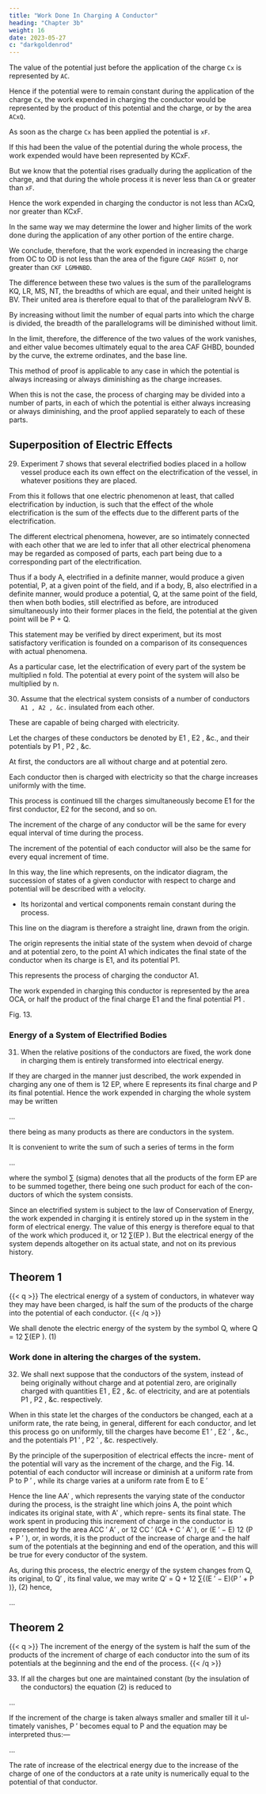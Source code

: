 ```yaml
---
title: "Work Done In Charging A Conductor"
heading: "Chapter 3b"
weight: 16
date: 2023-05-27
c: "darkgoldenrod"
---
```



The value of the potential just before the application of the charge `Cx` is represented by `AC`.

Hence if the potential were to remain constant during the application of the charge `Cx`, the work expended in charging the conductor would be represented by the product of this potential and the charge, or by the area `ACxQ`.

As soon as the charge `Cx` has been applied the potential is `xF`. 

If this had been the value of the potential during the whole process, the work expended would have been represented by KCxF. 

But we know that the potential rises gradually during the application of the charge, and that during the whole process it is never less than `CA` or greater than `xF`. 

Hence the work expended in charging the conductor is not less than ACxQ, nor greater than KCxF.

In the same way we may determine the lower and higher limits of the work done during the application of any other portion of the entire charge. 

We conclude, therefore, that the work expended in increasing the charge from OC to OD is not less than the area of the figure `CAQF RGSHT D`, nor greater than `CKF LGMHNBD`. 

The difference between these two values is the sum of the parallelograms KQ, LR, MS, NT, the breadths of which are equal, and their united height is BV. Their united area is therefore equal to that of the parallelogram NvV B.

By increasing without limit the number of equal parts into which the charge is divided, the breadth of the parallelograms will be diminished without limit. 

In the limit, therefore, the difference of the two values of the work vanishes, and either value becomes ultimately equal to the area CAF GHBD, bounded by the curve, the extreme ordinates, and the base line. 

This method of proof is applicable to any case in which the potential is always increasing or always diminishing as the charge increases. 

When this is not the case, the process of charging may be divided into a number of parts, in each of which the potential is either always increasing or always diminishing, and the proof applied separately to each of these parts.


## Superposition of Electric Effects

29. Experiment 7 shows that several electrified bodies placed in a hollow vessel produce each its own effect on the electrification of the vessel, in whatever positions they are placed.

From this it follows that one electric phenomenon at least, that called electrification by induction, is such that the effect of the whole electrification is the sum of the effects due to the different parts of the electrification. 

The different electrical phenomena, however, are so intimately connected with each other that we are led to infer that all other electrical phenomena may be regarded as composed of parts, each part being due to a corresponding part of the electrification. 

Thus if a body A, electrified in a definite manner, would produce a given potential, P, at a given point of the field, and if a body, B, also electrified in a definite manner, would produce a potential, Q, at the same point of the field, then when both bodies, still electrified as before, are introduced simultaneously into their former places in the field, the potential at the given point will be P + Q. 

This statement may be verified by direct experiment, but its most satisfactory verification is founded on a comparison of its consequences with actual phenomena.

As a particular case, let the electrification of every part of the system be multiplied n fold. The potential at every point of the system will also be multiplied by n.

30. Assume that the electrical system consists of a number of conductors `A1 , A2 , &c.` insulated from each other.

These are capable of being charged with electricity. 

Let the charges of these conductors be denoted by E1 , E2 , &c., and their potentials by P1 , P2 , &c.

At first, the conductors are all without charge and at potential zero.

Each conductor then is charged with electricity so that the charge increases uniformly with the time.

This process is continued till the charges simultaneously become E1 for the first conductor, E2 for the second, and so on.

The increment of the charge of any conductor will be the same for every equal interval of time during the process.

The increment of the potential of each conductor will also be the same for every equal increment of time.

In this way, the line which represents, on the indicator diagram, the succession of states of a given conductor with respect to charge and potential will be described with a velocity.
- Its horizontal and vertical components remain constant during the process. 

This line on the diagram is therefore a straight line, drawn from the origin.

The origin represents the initial state of the system when devoid of charge and at potential zero, to the point A1 which indicates the final state of the conductor when its charge is E1, and its potential P1.

This represents the process of charging the conductor A1.

The work expended in charging this conductor is represented by the area OCA, or half the product of the final charge E1 and the final potential P1 .

Fig. 13.


### Energy of a System of Electrified Bodies

31. When the relative positions of the conductors are fixed, the work done in charging them is entirely transformed into electrical energy.

If they are charged in the manner just described, the work expended in charging any one of them is 12 EP, where E represents its final charge and P its final potential. Hence the work expended in charging the whole system may be written

...
<!-- E P + 12 E2 P2 + &c.,
2 1 1 -->

there being as many products as there are conductors in the system.

It is convenient to write the sum of such a series of terms in the form

...
<!-- 1
(EP ),
2∑ -->

where the symbol ∑ (sigma) denotes that all the products of the form EP are to be summed together, there being one such product for each of the con- ductors of which the system consists.

Since an electrified system is subject to the law of Conservation of Energy, the work expended in charging it is entirely stored up in the system in the form of electrical energy. The value of this energy is therefore equal to that of the work which produced it, or 12 ∑(EP ). But the electrical energy of the system depends altogether on its actual state, and not on its previous history.


## Theorem 1

{{< q >}}
The electrical energy of a system of conductors, in whatever way they may have been charged, is half the sum of the products of the charge into the potential of each conductor.
{{< /q >}}


We shall denote the electric energy of the system by the symbol Q, where Q = 12 ∑(EP ).
(1)


### Work done in altering the charges of the system.

32. We shall next suppose that the conductors of the system, instead of being originally without charge and at potential zero, are originally charged with quantities E1 , E2 , &c. of electricity, and are at potentials P1 , P2 , &c. respectively.

When in this state let the charges of the conductors be changed, each at a uniform rate, the rate being, in general, different for each conductor, and let this process go on uniformly, till the charges have become E1 ′ , E2 ′ , &c., and the potentials P1 ′ , P2 ′ , &c. respectively.

By the principle of the superposition of electrical effects the incre- ment of the potential will vary as the increment of the charge, and the Fig. 14. potential of each conductor will increase or diminish at a uniform rate from P to P ′ , while its charge varies at a uniform rate from E to E ′

Hence the line AA′ , which represents the varying state of the conductor during the process, is the straight line which joins A, the point which indicates its original state, with A′ , which repre- sents its final state. The work spent in producing this increment of charge in the conductor is represented by the area ACC ′ A′ , or 12 CC ′ (CA + C ′ A′ ), or (E ′ − E) 12 (P + P ′ ), or, in words, it is the product of the increase of charge and the half sum of the potentials at the beginning and end of the operation, and this will be true for every conductor of the system.

As, during this process, the electric energy of the system changes from Q,
its original, to Q′ , its final value, we may write
Q′ = Q + 12 ∑{(E ′ − E)(P ′ + P )},
(2)
hence,

...

## Theorem 2

{{< q >}}
The increment of the energy of the system is half the sum of the products of the increment of charge of each conductor into the sum of its potentials at the beginning and the end of the process.
{{< /q >}}


33. If all the charges but one are maintained constant (by the insulation of the conductors) the equation (2) is reduced to

...
<!-- Q′ − Q = (E ′ − E) 12 (P ′ + P ),
or
Q′ − Q 1 ′
= (P + P ).
E′ − E 2
(3) -->

If the increment of the charge is taken always smaller and smaller till it ul-
timately vanishes, P ′ becomes equal to P and the equation may be interpreted
thus:—

...

The rate of increase of the electrical energy due to the increase of the
charge of one of the conductors at a rate unity is numerically equal to the
potential of that conductor.

